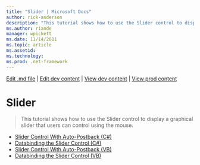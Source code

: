 ```yaml
---
title: "Slider | Microsoft Docs"
author: rick-anderson
description: "This tutorial shows how to use the Slider control to display a graphical slider that users can control using the mouse."
ms.author: riande
manager: wpickett
ms.date: 11/14/2011
ms.topic: article
ms.assetid: 
ms.technology: 
ms.prod: .net-framework
---
```

[Edit .md file](C:\Projects\msc\dev\Msc.Www\Web.ASP\App_Data\github\web-forms\overview\ajax-control-toolkit\index.md) | [Edit dev content](http://www.aspdev.net/umbraco#/content/content/edit/35861) | [View dev content](http://docs.aspdev.net/tutorials/web-forms/overview/ajax-control-toolkit/slider/index.html) | [View prod content](http://www.asp.net/web-forms/overview/ajax-control-toolkit/slider)

Slider
====================
> This tutorial shows how to use the Slider control to display a graphical slider that users can control using the mouse.


- [Slider Control With Auto-Postback (C#)](using-the-slider-control-with-auto-postback-cs.md)
- [Databinding the Slider Control (C#)](databinding-the-slider-control-cs.md)
- [Slider Control With Auto-Postback (VB)](using-the-slider-control-with-auto-postback-vb.md)
- [Databinding the Slider Control (VB)](databinding-the-slider-control-vb.md)